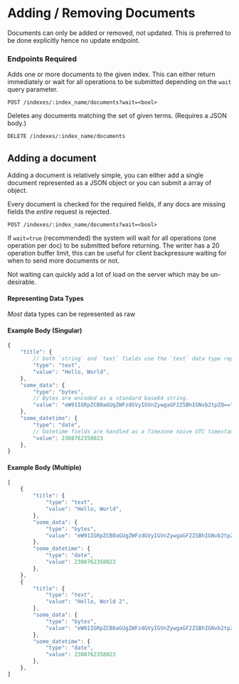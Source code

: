 # Adding / Removing Documents

Documents can only be added or removed, not updated.
This is preferred to be done explicitly hence no update endpoint.

### Endpoints Required
Adds one or more documents to the given index.
This can either return immediately or wait for all operations 
to be submitted depending on the `wait` query parameter.
```
POST /indexes/:index_name/documents?wait=<bool>
```

Deletes any documents matching the set of given terms. (Requires a JSON body.)
```
DELETE /indexes/:index_name/documents
```


## Adding a document
Adding a document is relatively simple, you can either add a single
document represented as a JSON object or you can submit a array of object.

Every document is checked for the required fields, if any docs are missing
fields the *entire* request is rejected.

```
POST /indexes/:index_name/documents?wait=<bool>
```

If `wait=true` (recommended) the system will wait for all operations (one operation per doc)
to be submitted before returning. The writer has a 20 operation buffer limit, this can be
useful for client backpressure waiting for when to send more documents or not.

Not waiting can quickly add a lot of load on the server which may be un-desirable.

#### Representing Data Types
*Most* data types can be represented as raw 

#### Example Body (Singular)
```js
{
    "title": {
        // both `string` and `text` fields use the `text` data type representation.
        "type": "text",   
        "value": "Hello, World",
    },
    "some_data": {
        "type": "bytes",
        // Bytes are encoded as a standard base64 string.
        "value": "eW91IGRpZCB0aGUgZWFzdGVyIGVnZywgaGF2ZSBhIGNvb2tpZQ=="
    },
    "some_datetime": {
        "type": "date",
        // Datetime fields are handled as a Timezone naive UTC timestamp.
        "value": 2308762358023
    },
}
```

#### Example Body (Multiple)
```js
[
    {
        "title": {
            "type": "text",   
            "value": "Hello, World",
        },
        "some_data": {
            "type": "bytes",
            "value": "eW91IGRpZCB0aGUgZWFzdGVyIGVnZywgaGF2ZSBhIGNvb2tpZQ=="
        },
        "some_datetime": {
            "type": "date",
            "value": 2308762358023
        },
    },
    {
        "title": {
            "type": "text",   
            "value": "Hello, World 2",
        },
        "some_data": {
            "type": "bytes",
            "value": "eW91IGRpZCB0aGUgZWFzdGVyIGVnZywgaGF2ZSBhIGNvb2tpZQ=="
        },
        "some_datetime": {
            "type": "date",
            "value": 2308762358023
        },
    },
]
```